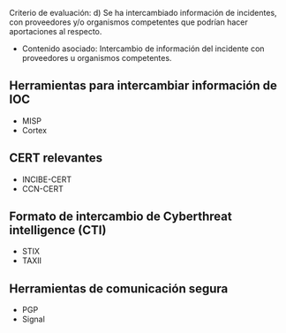 Criterio de evaluación:
d) Se ha intercambiado información de incidentes, con proveedores y/o organismos competentes que podrían hacer aportaciones al respecto.

* Contenido asociado: Intercambio de información del incidente con proveedores u organismos competentes.


## Herramientas para intercambiar información de IOC
- MISP
- Cortex

## CERT relevantes
- INCIBE-CERT
- CCN-CERT

## Formato de intercambio de Cyberthreat intelligence (CTI)
- STIX
- TAXII

## Herramientas de comunicación segura
- PGP
- Signal